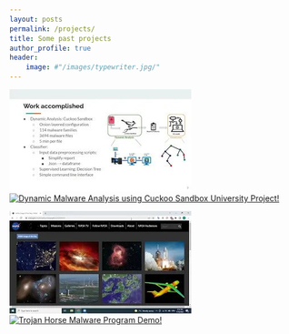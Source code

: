 ```yaml
---
layout: posts
permalink: /projects/
title: Some past projects
author_profile: true
header:
    image: #"/images/typewriter.jpg/"
---
```




[![View of networks](..\images\proj1.jpg)](https://youtu.be/Nk4SSFfV1Rc)
[![Dynamic Malware Analysis using Cuckoo Sandbox University Project!]()](https://youtu.be/Nk4SSFfV1Rc)

[![View of networks](..\images\proj2.jpg)](https://youtu.be/ShEX6RL_HXA)
[![Trojan Horse Malware Program Demo!]()](https://youtu.be/ShEX6RL_HXA)